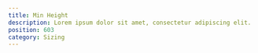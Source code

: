 ```yaml
---
title: Min Height
description: Lorem ipsum dolor sit amet, consectetur adipiscing elit.
position: 603
category: Sizing
---
```

